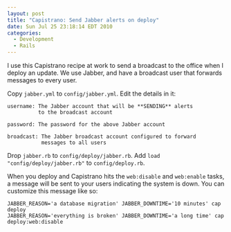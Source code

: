 ```yaml
---
layout: post
title: "Capistrano: Send Jabber alerts on deploy"
date: Sun Jul 25 23:18:14 EDT 2010
categories:
  - Development
  - Rails
---
```


I use this Capistrano recipe at work to send a broadcast to the
office when I deploy an update. We use Jabber, and have a broadcast
user that forwards messages to every user.

<script src="http://gist.github.com/490141.js?file=jabber.rb"> </script>

Copy `jabber.yml` to `config/jabber.yml`. Edit the details in it:

    username: The Jabber account that will be **SENDING** alerts
              to the broadcast account

    password: The password for the above Jabber account

    broadcast: The Jabber broadcast account configured to forward
               messages to all users

Drop `jabber.rb` to `config/deploy/jabber.rb`. Add
`load "config/deploy/jabber.rb"` to `config/deploy.rb`.

When you deploy and Capistrano hits the `web:disable`
and `web:enable` tasks, a message will be sent to your
users indicating the system is down. You can customize this
message like so:

    JABBER_REASON='a database migration' JABBER_DOWNTIME='10 minutes' cap deploy
    JABBER_REASON='everything is broken' JABBER_DOWNTIME='a long time' cap deploy:web:disable



